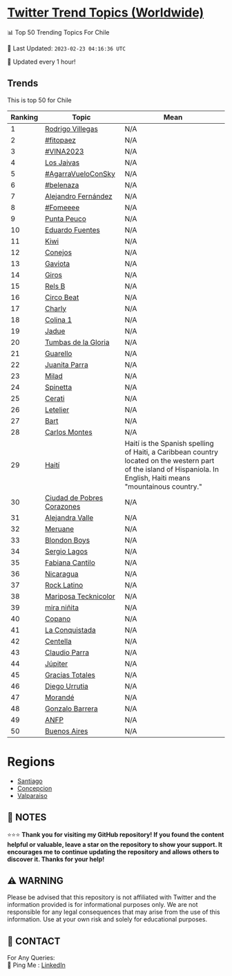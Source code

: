 [Twitter Trend Topics (Worldwide)](https://github.com/ErcinDedeoglu/Twitter-Trend-Topics)
==========


📊 Top 50 Trending Topics For Chile

📆 Last Updated: `2023-02-23 04:16:36 UTC`

🔧 Updated every 1 hour!


## Trends

This is top 50 for Chile

| Ranking | Topic | Mean |
| ------- | ------------ | ------------ |
| 1 | [Rodrigo Villegas](http://twitter.com/search?q=Rodrigo+Villegas) | N/A |
| 2 | [#fitopaez](http://twitter.com/search?q=%23fitopaez) | N/A |
| 3 | [#VINA2023](http://twitter.com/search?q=%23VINA2023) | N/A |
| 4 | [Los Jaivas](http://twitter.com/search?q=Los+Jaivas) | N/A |
| 5 | [#AgarraVueloConSky](http://twitter.com/search?q=%23AgarraVueloConSky) | N/A |
| 6 | [#belenaza](http://twitter.com/search?q=%23belenaza) | N/A |
| 7 | [Alejandro Fernández](http://twitter.com/search?q=Alejandro+Fern%c3%a1ndez) | N/A |
| 8 | [#Fomeeee](http://twitter.com/search?q=%23Fomeeee) | N/A |
| 9 | [Punta Peuco](http://twitter.com/search?q=Punta+Peuco) | N/A |
| 10 | [Eduardo Fuentes](http://twitter.com/search?q=Eduardo+Fuentes) | N/A |
| 11 | [Kiwi](http://twitter.com/search?q=Kiwi) | N/A |
| 12 | [Conejos](http://twitter.com/search?q=Conejos) | N/A |
| 13 | [Gaviota](http://twitter.com/search?q=Gaviota) | N/A |
| 14 | [Giros](http://twitter.com/search?q=Giros) | N/A |
| 15 | [Rels B](http://twitter.com/search?q=Rels+B) | N/A |
| 16 | [Circo Beat](http://twitter.com/search?q=Circo+Beat) | N/A |
| 17 | [Charly](http://twitter.com/search?q=Charly) | N/A |
| 18 | [Colina 1](http://twitter.com/search?q=Colina+1) | N/A |
| 19 | [Jadue](http://twitter.com/search?q=Jadue) | N/A |
| 20 | [Tumbas de la Gloria](http://twitter.com/search?q=Tumbas+de+la+Gloria) | N/A |
| 21 | [Guarello](http://twitter.com/search?q=Guarello) | N/A |
| 22 | [Juanita Parra](http://twitter.com/search?q=Juanita+Parra) | N/A |
| 23 | [Milad](http://twitter.com/search?q=Milad) | N/A |
| 24 | [Spinetta](http://twitter.com/search?q=Spinetta) | N/A |
| 25 | [Cerati](http://twitter.com/search?q=Cerati) | N/A |
| 26 | [Letelier](http://twitter.com/search?q=Letelier) | N/A |
| 27 | [Bart](http://twitter.com/search?q=Bart) | N/A |
| 28 | [Carlos Montes](http://twitter.com/search?q=Carlos+Montes) | N/A |
| 29 | [Haití](http://twitter.com/search?q=Hait%c3%ad) | Haití is the Spanish spelling of Haiti, a Caribbean country located on the western part of the island of Hispaniola. In English, Haiti means "mountainous country." |
| 30 | [Ciudad de Pobres Corazones](http://twitter.com/search?q=Ciudad+de+Pobres+Corazones) | N/A |
| 31 | [Alejandra Valle](http://twitter.com/search?q=Alejandra+Valle) | N/A |
| 32 | [Meruane](http://twitter.com/search?q=Meruane) | N/A |
| 33 | [Blondon Boys](http://twitter.com/search?q=Blondon+Boys) | N/A |
| 34 | [Sergio Lagos](http://twitter.com/search?q=Sergio+Lagos) | N/A |
| 35 | [Fabiana Cantilo](http://twitter.com/search?q=Fabiana+Cantilo) | N/A |
| 36 | [Nicaragua](http://twitter.com/search?q=Nicaragua) | N/A |
| 37 | [Rock Latino](http://twitter.com/search?q=Rock+Latino) | N/A |
| 38 | [Mariposa Tecknicolor](http://twitter.com/search?q=Mariposa+Tecknicolor) | N/A |
| 39 | [mira niñita](http://twitter.com/search?q=mira+ni%c3%b1ita) | N/A |
| 40 | [Copano](http://twitter.com/search?q=Copano) | N/A |
| 41 | [La Conquistada](http://twitter.com/search?q=La+Conquistada) | N/A |
| 42 | [Centella](http://twitter.com/search?q=Centella) | N/A |
| 43 | [Claudio Parra](http://twitter.com/search?q=Claudio+Parra) | N/A |
| 44 | [Júpiter](http://twitter.com/search?q=J%c3%bapiter) | N/A |
| 45 | [Gracias Totales](http://twitter.com/search?q=Gracias+Totales) | N/A |
| 46 | [Diego Urrutia](http://twitter.com/search?q=Diego+Urrutia) | N/A |
| 47 | [Morandé](http://twitter.com/search?q=Morand%c3%a9) | N/A |
| 48 | [Gonzalo Barrera](http://twitter.com/search?q=Gonzalo+Barrera) | N/A |
| 49 | [ANFP](http://twitter.com/search?q=ANFP) | N/A |
| 50 | [Buenos Aires](http://twitter.com/search?q=Buenos+Aires) | N/A |



# Regions

* [Santiago](</Chile/Santiago.md>)
* [Concepcion](</Chile/Concepcion.md>)
* [Valparaiso](</Chile/Valparaiso.md>)



## 📝 NOTES

⭐⭐⭐ **Thank you for visiting my GitHub repository! If you found the content helpful or valuable, leave a star on the repository to show your support. It encourages me to continue updating the repository and allows others to discover it. Thanks for your help!**


## ⚠️ WARNING

Please be advised that this repository is not affiliated with Twitter and the information provided is for informational purposes only. We are not responsible for any legal consequences that may arise from the use of this information. Use at your own risk and solely for educational purposes.


## 📨 CONTACT

 For Any Queries:  
            🏓 Ping Me : [LinkedIn](https://www.linkedin.com/in/ercindedeoglu/)
